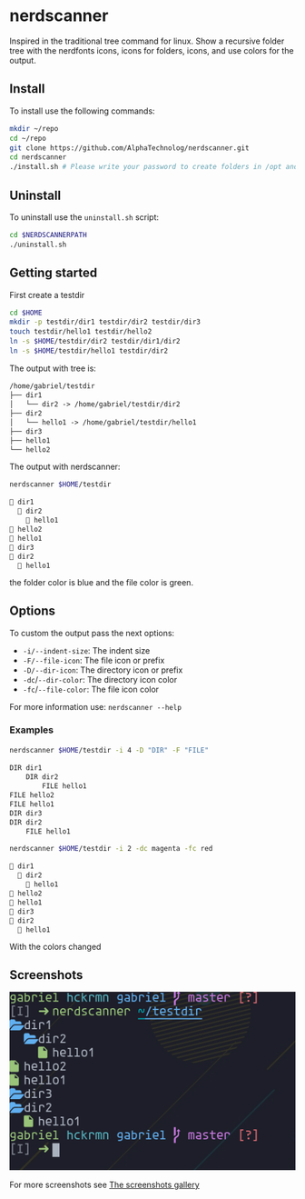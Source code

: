 # nerdscanner

Inspired in the traditional tree command for linux. Show a recursive
folder tree with the nerdfonts icons, icons for folders, icons, and
use colors for the output.

## Install

To install use the following commands:

```sh
mkdir ~/repo
cd ~/repo
git clone https://github.com/AlphaTechnolog/nerdscanner.git
cd nerdscanner
./install.sh # Please write your password to create folders in /opt and files in /usr/bin
```

## Uninstall

To uninstall use the `uninstall.sh` script:

```sh
cd $NERDSCANNERPATH
./uninstall.sh
```

## Getting started

First create a testdir

```sh
cd $HOME
mkdir -p testdir/dir1 testdir/dir2 testdir/dir3
touch testdir/hello1 testdir/hello2
ln -s $HOME/testdir/dir2 testdir/dir1/dir2
ln -s $HOME/testdir/hello1 testdir/dir2
```

The output with tree is:

```
/home/gabriel/testdir
├── dir1
│   └── dir2 -> /home/gabriel/testdir/dir2
├── dir2
│   └── hello1 -> /home/gabriel/testdir/hello1
├── dir3
├── hello1
└── hello2
```

The output with nerdscanner:

```sh
nerdscanner $HOME/testdir
```
```
 dir1
   dir2
     hello1
 hello2
 hello1
 dir3
 dir2
   hello1
```

the folder color is blue and the file color is green.

## Options

To custom the output pass the next options:

- `-i/--indent-size`: The indent size
- `-F/--file-icon`: The file icon or prefix
- `-D/--dir-icon`: The directory icon or prefix
- `-dc`/`--dir-color`: The directory icon color
- `-fc`/`--file-color`: The file icon color

For more information use: `nerdscanner --help`

### Examples

```sh
nerdscanner $HOME/testdir -i 4 -D "DIR" -F "FILE"
```

```
DIR dir1
    DIR dir2
        FILE hello1
FILE hello2
FILE hello1
DIR dir3
DIR dir2
    FILE hello1
```

```sh
nerdscanner $HOME/testdir -i 2 -dc magenta -fc red
```

```
 dir1
   dir2
     hello1
 hello2
 hello1
 dir3
 dir2
   hello1
```

With the colors changed

## Screenshots

![nerdscanner-1](./.screenshot/nerdscanner.1.png)

For more screenshots see [The screenshots gallery](./.screenshot)
